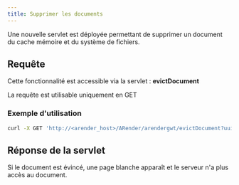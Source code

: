 ```yaml
---
title: Supprimer les documents
---
```


Une nouvelle servlet est déployée permettant de supprimer un document du cache mémoire et du système de fichiers.

## Requête 

Cette fonctionnalité est accessible via la servlet : **evictDocument**

La requête est utilisable uniquement en GET


### Exemple d'utilisation

``` bash
curl -X GET 'http://<arender_host>/ARender/arendergwt/evictDocument?uuid=doc1UUID'
```

## Réponse de la servlet

Si le document est évincé, une page blanche apparaît et le serveur n'a plus accès au document.